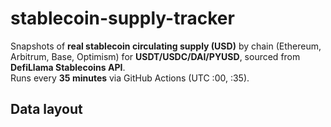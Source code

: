 # stablecoin-supply-tracker

Snapshots of **real stablecoin circulating supply (USD)** by chain (Ethereum, Arbitrum, Base, Optimism) for **USDT/USDC/DAI/PYUSD**, sourced from **DefiLlama Stablecoins API**.  
Runs every **35 minutes** via GitHub Actions (UTC :00, :35).

## Data layout
